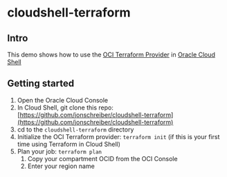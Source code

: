 # cloudshell-terraform

## Intro
This demo shows how to use the [OCI Terraform Provider](https://www.terraform.io/docs/providers/oci/) in [Oracle Cloud Shell](https://blogs.oracle.com/cloud-infrastructure/announcing-oracle-cloud-shell)

## Getting started
1. Open the Oracle Cloud Console
1. In Cloud Shell, git clone this repo: [https://github.com/jonschreiber/cloudshell-terraform](https://github.com/jonschreiber/cloudshell-terraform)
1. cd to the `cloudshell-terraform` directory
1. Initialize the OCI Terraform provider: `terraform init` (if this is your first time using Terraform in Cloud Shell)
1. Plan your job: `terraform plan`
	1. Copy your compartment OCID from the OCI Console
	1. Enter your region name
